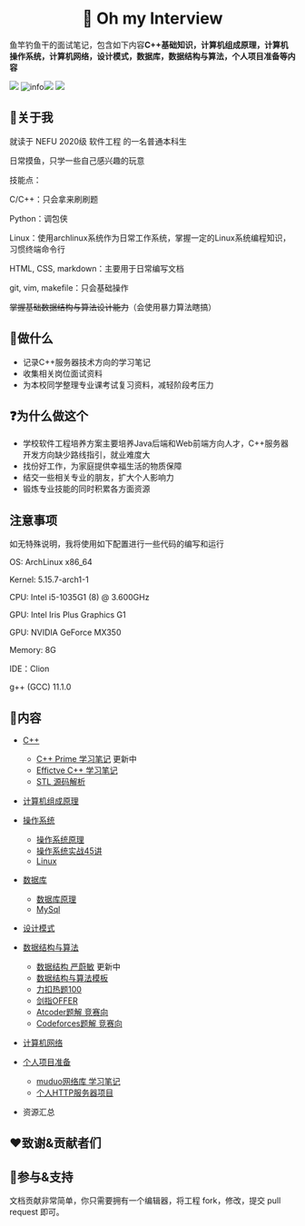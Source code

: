 <h1 align="center">📔 Oh my Interview</h1>
<div align="left">
<p>
鱼竿钓鱼干的面试笔记，包含如下内容<strong>C++基础知识，计算机组成原理，计算机操作系统，计算机网络，设计模式，数据库，数据结构与算法，个人项目准备等内容</strong>
</p>
    </div> 


[![](https://img.shields.io/badge/OS-Arch%20Linux-33aadd?style=flat-square&logo=arch-linux&logoColor=ffffff)](https://www.archlinux.org/) 
![info](https://img.shields.io/badge/Languae-C%2B%2B-green)![](https://img.shields.io/badge/Languae-markdown-orange)
![](https://img.shields.io/badge/Tools-Typora-blue)



## 🧒关于我

就读于 NEFU 2020级 软件工程  的一名普通本科生

日常摸鱼，只学一些自己感兴趣的玩意

技能点：

C/C++：只会拿来刷刷题

Python：调包侠

Linux：使用archlinux系统作为日常工作系统，掌握一定的Linux系统编程知识，习惯终端命令行

HTML,  CSS, markdown：主要用于日常编写文档

git, vim, makefile：只会基础操作

~~掌握基础数据结构与算法设计能力~~（会使用暴力算法瞎搞）



## 📝做什么

* 记录C++服务器技术方向的学习笔记
* 收集相关岗位面试资料
* 为本校同学整理专业课考试复习资料，减轻阶段考压力



## ❓为什么做这个

* 学校软件工程培养方案主要培养Java后端和Web前端方向人才，C++服务器开发方向缺少路线指引，就业难度大
* 找份好工作，为家庭提供幸福生活的物质保障
* 结交一些相关专业的朋友，扩大个人影响力
* 锻炼专业技能的同时积累各方面资源



## 注意事项

如无特殊说明，我将使用如下配置进行一些代码的编写和运行

OS: ArchLinux  x86_64

Kernel: 5.15.7-arch1-1

CPU: Intel i5-1035G1 (8) @ 3.600GHz

GPU: Intel Iris Plus Graphics G1

GPU: NVIDIA GeForce MX350

Memory: 8G

IDE：Clion

g++ (GCC) 11.1.0



## 📒内容

* [C++](C++/README.md)

  * [C++ Prime 学习笔记](C++/C++prime/README.md) 更新中
  * [Effictve C++ 学习笔记]()
  * [STL 源码解析]()

* [计算机组成原理](zh-cn/guide)

* [操作系统]()

  * [操作系统原理]()
  * [操作系统实战45讲](操作系统/操作系统实战45讲)
  * [Linux]()

* [数据库]()

  * [数据库原理]()
  * [MySql]()

* [设计模式]()

* [数据结构与算法]()
  
  * [数据结构 严蔚敏](数据结构与算法/数据结构%20严蔚敏/README.md) 更新中
  * [数据结构与算法模板](数据结构与算法据结构与算法模板)
  * [力扣热题100]()
  * [剑指OFFER]()
  * [Atcoder题解 竞赛向]()
  * [Codeforces题解 竞赛向]()
  
* [计算机网络]()

* [个人项目准备]()

  * [muduo网络库 学习笔记]()
  * [个人HTTP服务器项目]()

* 资源汇总

	

	



## ❤️致谢&贡献者们



## 📌参与&支持

文档贡献非常简单，你只需要拥有一个编辑器，将工程 fork，修改，提交 pull request 即可。

